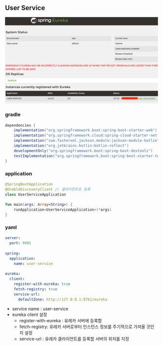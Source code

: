 ## User Service
![Untitled](./images/discovery-regist.png)
### gradle

```groovy
dependencies {
    implementation("org.springframework.boot:spring-boot-starter-web")
    implementation("org.springframework.cloud:spring-cloud-starter-netflix-eureka-client")
    implementation("com.fasterxml.jackson.module:jackson-module-kotlin")
    implementation("org.jetbrains.kotlin:kotlin-reflect")
    developmentOnly("org.springframework.boot:spring-boot-devtools")
    testImplementation("org.springframework.boot:spring-boot-starter-test")
}
```

### application

```kotlin
@SpringBootApplication
@EnableDiscoveryClient // 클라이언트로 등록
class UserServiceApplication

fun main(args: Array<String>) {
    runApplication<UserServiceApplication>(*args)
}
```

### yaml

```yaml
server:
  port: 9001

spring:
  application:
    name: user-service

eureka:
  client:
    register-with-eureka: true
    fetch-registry: true
    service-url:
      defaultZone: http://127.0.0.1:8761/eureka
```

- service name : user-service
- eureka client 설정
    - register-with-eureka : 유레카 서버에 등록함
    - fetch-registry: 유레카 서버로부터 인스턴스 정보를 주기적으로 가져올 것인지 설정
    - service-url : 유레카 클라이언트를 등록할 서버의 위치를 지정 
